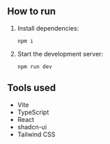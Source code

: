 ## How to run

1. Install dependencies:
   ```
   npm i
   ```
2. Start the development server:
   ```
   npm run dev
   ```

## Tools used

- Vite
- TypeScript
- React
- shadcn-ui
- Tailwind CSS